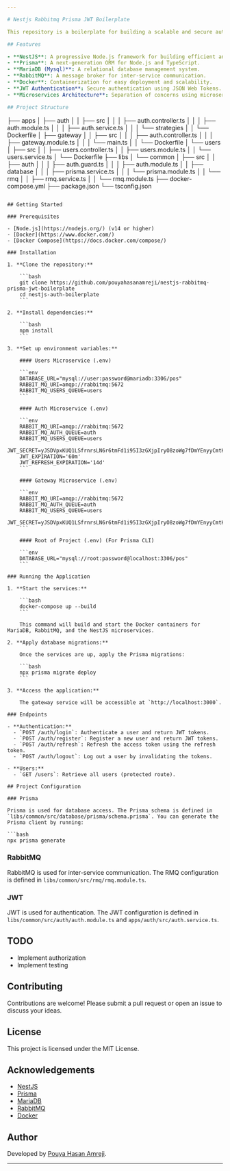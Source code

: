 ```yaml
---

# Nestjs Rabbitmq Prisma JWT Boilerplate

This repository is a boilerplate for building a scalable and secure authentication system using NestJS, Prisma, MariaDB (Mysql), RabbitMQ, and Docker. It provides a starting point for creating microservices-based applications with robust authentication mechanisms.

## Features

- **NestJS**: A progressive Node.js framework for building efficient and scalable server-side applications.
- **Prisma**: A next-generation ORM for Node.js and TypeScript.
- **MariaDB (Mysql)**: A relational database management system.
- **RabbitMQ**: A message broker for inter-service communication.
- **Docker**: Containerization for easy deployment and scalability.
- **JWT Authentication**: Secure authentication using JSON Web Tokens.
- **Microservices Architecture**: Separation of concerns using microservices.

## Project Structure

```
├── apps
│   ├── auth
│   │   ├── src
│   │   │   ├── auth.controller.ts
│   │   │   ├── auth.module.ts
│   │   │   ├── auth.service.ts
│   │   │   └── strategies
│   │   └── Dockerfile
│   ├── gateway
│   │   ├── src
│   │   │   ├── auth.controller.ts
│   │   │   ├── gateway.module.ts
│   │   │   └── main.ts
│   │   └── Dockerfile
│   └── users
│       ├── src
│       │   ├── users.controller.ts
│       │   ├── users.module.ts
│       │   └── users.service.ts
│       └── Dockerfile
├── libs
│   └── common
│       ├── src
│       │   ├── auth
│       │   │   ├── auth.guard.ts
│       │   │   ├── auth.module.ts
│       │   ├── database
│       │   │   ├── prisma.service.ts
│       │   │   └── prisma.module.ts
│       │   └── rmq
│       │       ├── rmq.service.ts
│       │       └── rmq.module.ts
├── docker-compose.yml
├── package.json
└── tsconfig.json
```

## Getting Started

### Prerequisites

- [Node.js](https://nodejs.org/) (v14 or higher)
- [Docker](https://www.docker.com/)
- [Docker Compose](https://docs.docker.com/compose/)

### Installation

1. **Clone the repository:**

    ```bash
    git clone https://github.com/pouyahasanamreji/nestjs-rabbitmq-prisma-jwt-boilerplate
    cd nestjs-auth-boilerplate
    ```

2. **Install dependencies:**

    ```bash
    npm install
    ```

3. **Set up environment variables:**

    #### Users Microservice (.env)

    ```env
    DATABASE_URL="mysql://user:password@mariadb:3306/pos"
    RABBIT_MQ_URI=amqp://rabbitmq:5672
    RABBIT_MQ_USERS_QUEUE=users
    ```

    #### Auth Microservice (.env)

    ```env
    RABBIT_MQ_URI=amqp://rabbitmq:5672
    RABBIT_MQ_AUTH_QUEUE=auth
    RABBIT_MQ_USERS_QUEUE=users
    JWT_SECRET=yJSDVpxKUQ1LSfrnrsLN6r6tmFd1i95I3zGXjpIryO8zoWg7fDmYEnyyCmtKFh2MFd4c7rFjN9wKsiwRXYKZ9BKJ5YHTByQi8Q4
    JWT_EXPIRATION='60m'
    JWT_REFRESH_EXPIRATION='14d'
    ```

    #### Gateway Microservice (.env)

    ```env
    RABBIT_MQ_URI=amqp://rabbitmq:5672
    RABBIT_MQ_AUTH_QUEUE=auth
    RABBIT_MQ_USERS_QUEUE=users
    JWT_SECRET=yJSDVpxKUQ1LSfrnrsLN6r6tmFd1i95I3zGXjpIryO8zoWg7fDmYEnyyCmtKFh2MFd4c7rFjN9wKsiwRXYKZ9BKJ5YHTByQi8Q4
    ```

    #### Root of Project (.env) (For Prisma CLI)

    ```env
    DATABASE_URL="mysql://root:password@localhost:3306/pos"
    ```

### Running the Application

1. **Start the services:**

    ```bash
    docker-compose up --build
    ```

    This command will build and start the Docker containers for MariaDB, RabbitMQ, and the NestJS microservices.

2. **Apply database migrations:**

    Once the services are up, apply the Prisma migrations:

    ```bash
    npx prisma migrate deploy
    ```

3. **Access the application:**

    The gateway service will be accessible at `http://localhost:3000`.

### Endpoints

- **Authentication:**
  - `POST /auth/login`: Authenticate a user and return JWT tokens.
  - `POST /auth/register`: Register a new user and return JWT tokens.
  - `POST /auth/refresh`: Refresh the access token using the refresh token.
  - `POST /auth/logout`: Log out a user by invalidating the tokens.

- **Users:**
  - `GET /users`: Retrieve all users (protected route).

## Project Configuration

### Prisma

Prisma is used for database access. The Prisma schema is defined in `libs/common/src/database/prisma/schema.prisma`. You can generate the Prisma client by running:

```bash
npx prisma generate
```

### RabbitMQ

RabbitMQ is used for inter-service communication. The RMQ configuration is defined in `libs/common/src/rmq/rmq.module.ts`.

### JWT

JWT is used for authentication. The JWT configuration is defined in `libs/common/src/auth/auth.module.ts` and `apps/auth/src/auth.service.ts`.

## TODO

- Implement authorization
- Implement testing

## Contributing

Contributions are welcome! Please submit a pull request or open an issue to discuss your ideas.

## License

This project is licensed under the MIT License.

## Acknowledgements

- [NestJS](https://nestjs.com/)
- [Prisma](https://www.prisma.io/)
- [MariaDB](https://mariadb.com/)
- [RabbitMQ](https://www.rabbitmq.com/)
- [Docker](https://www.docker.com/)

## Author

Developed by [Pouya Hasan Amreji](mailto:pouyahasanamreji@protonmail.com).

---
```

